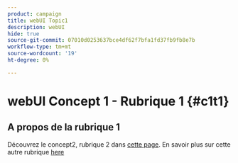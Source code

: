 ```yaml
---
product: campaign
title: webUI Topic1
description: webUI
hide: true
source-git-commit: 07010d0253637bce4df62f7bfa1fd37fb9fb8e7b
workflow-type: tm+mt
source-wordcount: '19'
ht-degree: 0%

---
```


# webUI Concept 1 - Rubrique 1 {#c1t1}

## A propos de la rubrique 1

Découvrez le concept2, rubrique 2 dans [cette page](../concept2/topic2.md).
En savoir plus sur cette autre rubrique [here](../../automation/workflow/about-workflows.md)